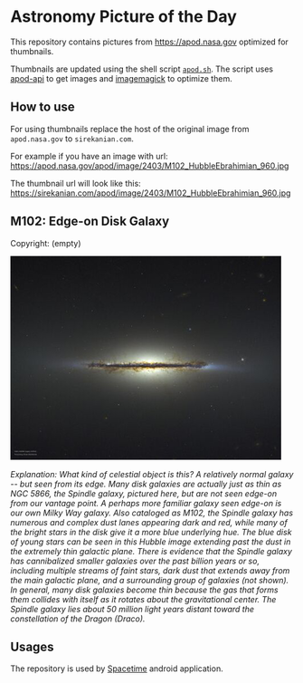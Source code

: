 # Astronomy Picture of the Day

This repository contains pictures from https://apod.nasa.gov optimized for thumbnails.

Thumbnails are updated using the shell script [`apod.sh`](apod.sh). The script
uses [apod-api](https://github.com/nasa/apod-api) to get images and [imagemagick](https://imagemagick.org) to
optimize them.

## How to use

For using thumbnails replace the host of the original image from `apod.nasa.gov` to `sirekanian.com`.

For example if you have an image with url:<br>
https://apod.nasa.gov/apod/image/2403/M102_HubbleEbrahimian_960.jpg

The thumbnail url will look like this:<br>
https://sirekanian.com/apod/image/2403/M102_HubbleEbrahimian_960.jpg

## M102: Edge-on Disk Galaxy

Copyright: (empty)

[![the picture of the day][1]][2]

_Explanation: What kind of celestial object is this? A relatively normal galaxy -- but seen from its edge.  Many disk galaxies are actually just as thin as NGC 5866, the Spindle galaxy, pictured here, but are not seen edge-on from our vantage point.  A perhaps more familiar galaxy seen edge-on is our own Milky Way galaxy.  Also cataloged as M102, the Spindle galaxy has numerous and complex dust lanes appearing dark and red, while many of the bright stars in the disk give it a more blue underlying hue.  The blue disk of young stars can be seen in this Hubble image extending past the dust in the extremely thin galactic plane. There is evidence that the Spindle galaxy has cannibalized smaller galaxies over the past billion years or so, including multiple streams of faint stars, dark dust that extends away from the main galactic plane, and a surrounding group of galaxies (not shown).  In general, many disk galaxies become thin because the gas that forms them collides with itself as it rotates about the gravitational center. The Spindle galaxy lies about 50 million light years distant toward the constellation of the Dragon (Draco)._

## Usages

The repository is used by [Spacetime][3] android application.

[1]: image/2403/M102_HubbleEbrahimian_960.jpg

[2]: https://apod.nasa.gov/apod/image/2403/M102_HubbleEbrahimian_960.jpg

[3]: https://github.com/sirekanian/spacetime
